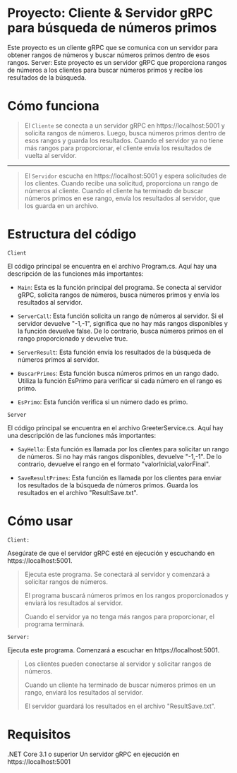 # Proyecto: Cliente & Servidor gRPC para búsqueda de números primos
Este proyecto es un cliente gRPC que se comunica con un servidor para obtener rangos de números y buscar números primos dentro de esos rangos.
Server: Este proyecto es un servidor gRPC que proporciona rangos de números a los clientes para buscar números primos y recibe los resultados de la búsqueda.

# Cómo funciona


> El `Cliente` se conecta a un servidor gRPC en https://localhost:5001 y solicita rangos de números. Luego, busca números primos dentro de esos rangos y guarda los resultados. Cuando el servidor ya no tiene más rangos para proporcionar, el cliente envía los resultados de
> vuelta al servidor.
---
> El `Servidor` escucha en https://localhost:5001 y espera solicitudes de los clientes. Cuando recibe una solicitud, proporciona un rango de números al cliente. Cuando el cliente ha terminado de buscar números primos en ese rango, envía los resultados al servidor, que los
> guarda en un archivo.

# Estructura del código


`Client`

El código principal se encuentra en el archivo Program.cs. Aquí hay una descripción de las funciones más importantes:

* `Main`: Esta es la función principal del programa. Se conecta al servidor gRPC, solicita rangos de números, busca números primos y envía los resultados al servidor.

* `ServerCall`: Esta función solicita un rango de números al servidor. Si el servidor devuelve "-1,-1", significa que no hay más rangos disponibles y la función devuelve false. De lo contrario, busca números primos en el rango proporcionado y devuelve true.

* `ServerResult`: Esta función envía los resultados de la búsqueda de números primos al servidor.

* `BuscarPrimos`: Esta función busca números primos en un rango dado. Utiliza la función EsPrimo para verificar si cada número en el rango es primo.

* `EsPrimo`: Esta función verifica si un número dado es primo.

`Server`

El código principal se encuentra en el archivo GreeterService.cs. Aquí hay una descripción de las funciones más importantes:

* `SayHello`: Esta función es llamada por los clientes para solicitar un rango de números. Si no hay más rangos disponibles, devuelve "-1,-1". De lo contrario, devuelve el rango en el formato "valorInicial,valorFinal".

* `SaveResultPrimes`: Esta función es llamada por los clientes para enviar los resultados de la búsqueda de números primos. Guarda los resultados en el archivo "ResultSave.txt".

# Cómo usar
`Client:`

Asegúrate de que el servidor gRPC esté en ejecución y escuchando en https://localhost:5001.


> Ejecuta este programa. Se conectará al servidor y comenzará a solicitar rangos de números.
> 
> El programa buscará números primos en los rangos proporcionados y enviará los resultados al servidor.
> 
> Cuando el servidor ya no tenga más rangos para proporcionar, el programa terminará.

`Server:`

Ejecuta este programa. Comenzará a escuchar en https://localhost:5001.

> Los clientes pueden conectarse al servidor y solicitar rangos de números.
>
> Cuando un cliente ha terminado de buscar números primos en un rango, enviará los resultados al servidor.
>
> El servidor guardará los resultados en el archivo "ResultSave.txt".

# Requisitos
.NET Core 3.1 o superior
Un servidor gRPC en ejecución en https://localhost:5001
